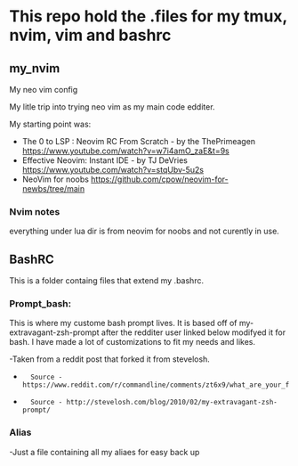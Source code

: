 # This repo hold the .files for my tmux, nvim, vim and bashrc


## my_nvim
My neo vim config

My litle trip into trying neo vim as my main code edditer.

My starting point was:

- The 0 to LSP : Neovim RC From Scratch - by the ThePrimeagen
https://www.youtube.com/watch?v=w7i4amO_zaE&t=9s
- Effective Neovim: Instant IDE - by TJ DeVries
https://www.youtube.com/watch?v=stqUbv-5u2s
- NeoVim for noobs
https://github.com/cpow/neovim-for-newbs/tree/main

### Nvim notes
everything under lua dir is from neovim for noobs and not curently in use.


## BashRC

This is a folder containg files that extend my .bashrc.

### Prompt_bash:
This is where my custome bash prompt lives. It is based off of my-extravagant-zsh-prompt
after the redditer user linked below modifyed it for bash. I have made a lot of customizations
to fit my needs and likes.

-Taken from a reddit post that forked it from stevelosh.
-       Source - https://www.reddit.com/r/commandline/comments/zt6x9/what_are_your_favorite_custom_prompts/
-       Source - http://stevelosh.com/blog/2010/02/my-extravagant-zsh-prompt/

### Alias
-Just a file containing all my aliaes for easy back up
